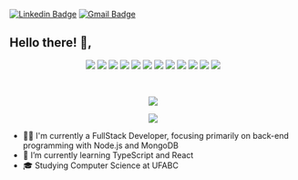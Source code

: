 [![Linkedin Badge](https://img.shields.io/badge/-Linkedin-6633cc?style=flat-square&logo=Linkedin&logoColor=white&color=black&link=https://www.linkedin.com/in/lucas98sf/)](https://www.linkedin.com/in/lucas98sf/)
[![Gmail Badge](https://img.shields.io/badge/-Gmail-c14438?style=flat-square&logo=Gmail&logoColor=white&color=black&link=mailto:lucas.98sf@gmail.com)](mailto:lucas.98sf@gmail.com)

## Hello there! 👋, 
<p align="center">
  <img src="https://img.shields.io/badge/-Node.js-333333?style=flat&logo=node.js">
  <img src="https://img.shields.io/badge/-TypeScript-333333?style=flat&logo=typescript">
  <img src="https://img.shields.io/badge/-JavaScript-333333?style=flat&logo=javascript">
  <img src="https://img.shields.io/badge/-Jest-333333?style=flat&logo=jest">
  <img src="https://img.shields.io/badge/-MongoDB-333333?style=flat&logo=Mongodb">
  <img src="https://img.shields.io/badge/-HTML5-333333?style=flat&logo=HTML5">
  <img src="https://img.shields.io/badge/-CSS3-333333?style=flat&logo=CSS3&logoColor=1572B6">
  <img src="https://img.shields.io/badge/-React-333333?style=flat&logo=react">
  <img src="https://img.shields.io/badge/-Git-333333?style=flat&logo=git">
  <img src="https://img.shields.io/badge/-PostgreSQL-333333?style=flat&logo=postgresql">
  <img src="https://img.shields.io/badge/-Python-333333?style=flat&logo=python">
  <img src="https://img.shields.io/badge/-Unity-333333?style=flat&logo=unity">
</p>
<br/>
<p align="center"> <img src="https://github-readme-stats.vercel.app/api?username=Lucas98sf&show_icons=true&count_private=true&theme=synthwave&hide=stars,prs,issues,contribs" /> </p>
<p align="center"> <img src="https://github-readme-stats.vercel.app/api/top-langs?username=Lucas98sf&layout=compact&hide=c%23,shaderlab,hlsl&theme=synthwave"/> </p>

- 👨‍💻 I'm currently a FullStack Developer, focusing primarily on back-end programming with Node.js and MongoDB
- 🌱 I’m currently learning TypeScript and React
- 🎓 Studying Computer Science at UFABC
